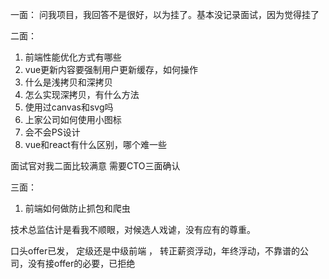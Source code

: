 一面：
问我项目，我回答不是很好，以为挂了。基本没记录面试，因为觉得挂了



二面：

1. 前端性能优化方式有哪些
2. vue更新内容要强制用户更新缓存，如何操作
3. 什么是浅拷贝和深拷贝
4. 怎么实现深拷贝，有什么方法
5. 使用过canvas和svg吗
6. 上家公司如何使用小图标
7. 会不会PS设计
8. vue和react有什么区别，哪个难一些



面试官对我二面比较满意 需要CTO三面确认


三面：

1. 前端如何做防止抓包和爬虫
   

技术总监估计是看我不顺眼，对候选人戏谑，没有应有的尊重。



口头offer已发， 定级还是中级前端 ， 转正薪资浮动，年终浮动，不靠谱的公司，没有接offer的必要，已拒绝